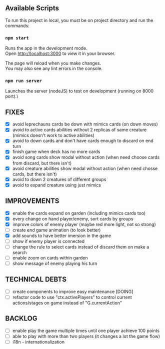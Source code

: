 ## Available Scripts
To run this project in local, you must be on project directory and run the commands:

### `npm start`
Runs the app in the development mode.\
Open [http://localhost:3000](http://localhost:3000) to view it in your browser.

The page will reload when you make changes.\
You may also see any lint errors in the console.

### `npm run server`
Launches the server (nodeJS) to test on development (running on 8000 port).\

## FIXES
- [x] avoid leprechauns cards be down with mimics cards (on down moves)
- [x] avoid to active cards abilities without 2 replicas of same creature (mimics doesn't work to active abilities)
- [x] avoid to down cards and don't have cards enough to discard on end turn
- [x] finish game when deck has no more cards
- [x] avoid song cards show modal without action (when need choose cards from discard, but there isn't)
- [x] avoid creature abilities show modal without action (when need chosse cards, but there isn't)
- [x] avoid to down 2 creatures of different groups
- [x] avoid to expand creature using just mimics

## IMPROVEMENTS
- [x] enable the cards expand on garden (including mimics cards too)
- [x] every change on hand player/enemy, sort cards by groups
- [x] improve colors of enemy player (maybe red more light, not so strong)
- [ ] create end game animation (to look better)
- [x] add sounds to have better imersion in the game
- [ ] show if enemy player is connected
- [ ] change the rule to select cards instead of discard them on make a search
- [ ] enable zoom on cards within garden
- [ ] show message of enemy playing his turn

## TECHNICAL DEBTS
- [ ] create components to improve easy maintenance [DOING]
- [ ] refactor code to use "ctx.activePlayers" to control current actions/stages on game instead of "G.currentAction"

## BACKLOG
- [ ] enable play the game multiple times until one player achieve 100 points
- [ ] able to play with more than two players (it changes a lot the game flow)
- [ ] i18n - internationalization